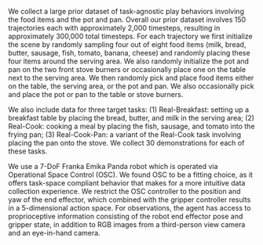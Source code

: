 We collect a large prior dataset of task-agnostic play behaviors involving the food items
and the pot and pan. Overall our prior dataset involves 150 trajectories each with approximately
2,000 timesteps, resulting in approximately 300,000 total timesteps. For each trajectory we first
initialize the scene by randomly sampling four out of eight food items (milk, bread, butter, sausage,
fish, tomato, banana, cheese) and randomly placing these four items around the serving area. We
also randomly initialize the pot and pan on the two front stove burners or occasionally place one on
the table next to the serving area. We then randomly pick and place food items either on the table,
the serving area, or the pot and pan. We also occasionally pick and place the pot or pan to the table
or stove burners.

We also include data for three target tasks: (1) Real-Breakfast: setting up a breakfast table by
placing the bread, butter, and milk in the serving area; (2) Real-Cook: cooking a meal by placing
the fish, sausage, and tomato into the frying pan; (3) Real-Cook-Pan: a variant of the Real-Cook
task involving placing the pan onto the stove. We collect 30 demonstrations for each of these tasks.

We use a 7-DoF Franka Emika Panda robot which is operated via Operational Space Control
(OSC). We found OSC to be a fitting choice, as it offers task-space compliant behavior that
makes for a more intuitive data collection experience. We restrict the OSC controller to the position
and yaw of the end effector, which combined with the gripper controller results in a 5-dimensional
action space. For observations, the agent has access to proprioceptive information consisting of
the robot end effector pose and gripper state, in addition to RGB images from a third-person view
camera and an eye-in-hand camera.
